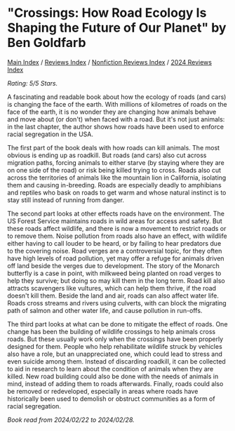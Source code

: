 # "Crossings: How Road Ecology Is Shaping the Future of Our Planet" by Ben Goldfarb

[Main Index](../../../README.md) / [Reviews Index](../../README.md) / [Nonfiction Reviews Index](../README.md) / [2024 Reviews Index](README.md)

*Rating: 5/5 Stars.*

A fascinating and readable book about how the ecology of roads (and cars) is changing the face of the earth. With millions of kilometres of roads on the face of the earth, it is no wonder they are changing how animals behave and move about (or don't) when faced with a road. But it's not just animals: in the last chapter, the author shows how roads have been used to enforce racial segregation in the USA.

The first part of the book deals with how roads can kill animals. The most obvious is ending up as roadkill. But roads (and cars) also cut across migration paths, forcing animals to either starve (by staying where they are on one side of the road) or risk being killed trying to cross. Roads also cut across the territories of animals like the mountain lion in California, isolating them and causing in-breeding. Roads are especially deadly to amphibians and reptiles who bask on roads to get warm and whose natural instinct is to stay still instead of running from danger.

The second part looks at other effects roads have on the environment. The US Forest Service maintains roads in wild areas for access and safety. But these roads affect wildlife, and there is now a movement to restrict roads or to remove them. Noise pollution from roads also have an effect, with wildlife either having to call louder to be heard, or by failing to hear predators due to the covering noise. Road verges are a controversial topic, for they often have high levels of road pollution, yet may offer a refuge for animals driven off land beside the verges due to development. The story of the Monarch butterfly is a case in point, with milkweed being planted on road verges to help they survive; but doing so may kill them in the long term. Road kill also attracts scavengers like vultures, which can help them thrive, if the road doesn't kill them. Beside the land and air, roads can also affect water life. Roads cross streams and rivers using culverts, with can block the migrating path of salmon and other water life, and cause pollution in run-offs.

The third part looks at what can be done to mitigate the effect of roads. One change has been the building of wildlife crossings to help animals cross roads. But these usually work only when the crossings have been properly designed for them. People who help rehabilitate wildlife struck by vehicles also have a role, but an unappreciated one, which could lead to stress and even suicide among them. Instead of discarding roadkill, it can be collected to aid in research to learn about the condition of animals when they are killed. New road building could also be done with the needs of animals in mind, instead of adding them to roads afterwards. Finally, roads could also be removed or redeveloped, especially in areas where roads have historically been used to demolish or obstruct communities as a form of racial segregation.

*Book read from 2024/02/22 to 2024/02/28.*
